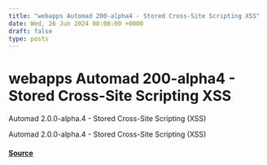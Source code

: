 ```yaml
---
title: "webapps Automad 200-alpha4 - Stored Cross-Site Scripting XSS"
date: Wed, 26 Jun 2024 00:00:00 +0000
draft: false
type: posts
---
```

# webapps Automad 200-alpha4 - Stored Cross-Site Scripting XSS





Automad 2.0.0-alpha.4 - Stored Cross-Site Scripting (XSS)

Automad 2.0.0-alpha.4 - Stored Cross-Site Scripting (XSS)

#### [Source](https://www.exploit-db.com/exploits/52056)

